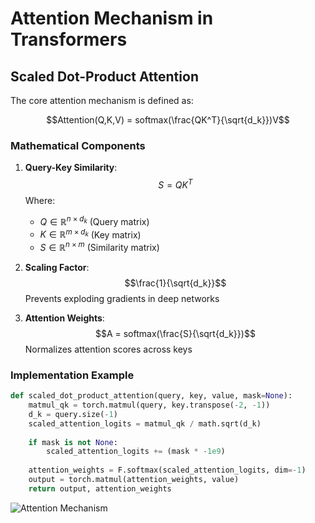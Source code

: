 # Attention Mechanism in Transformers

## Scaled Dot-Product Attention

The core attention mechanism is defined as:

$$Attention(Q,K,V) = softmax(\frac{QK^T}{\sqrt{d_k}})V$$

### Mathematical Components

1. **Query-Key Similarity**:
   $$S = QK^T$$
   Where:
   - $Q \in \mathbb{R}^{n \times d_k}$ (Query matrix)
   - $K \in \mathbb{R}^{m \times d_k}$ (Key matrix)
   - $S \in \mathbb{R}^{n \times m}$ (Similarity matrix)

2. **Scaling Factor**:
   $$\frac{1}{\sqrt{d_k}}$$
   Prevents exploding gradients in deep networks

3. **Attention Weights**:
   $$A = softmax(\frac{S}{\sqrt{d_k}})$$
   Normalizes attention scores across keys

### Implementation Example
```python
def scaled_dot_product_attention(query, key, value, mask=None):
    matmul_qk = torch.matmul(query, key.transpose(-2, -1))
    d_k = query.size(-1)
    scaled_attention_logits = matmul_qk / math.sqrt(d_k)
    
    if mask is not None:
        scaled_attention_logits += (mask * -1e9)
    
    attention_weights = F.softmax(scaled_attention_logits, dim=-1)
    output = torch.matmul(attention_weights, value)
    return output, attention_weights
```

![Attention Mechanism](./images/attention_mechanism.png)
